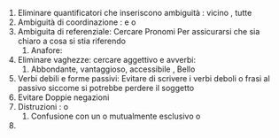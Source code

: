 1. Eliminare quantificatori che inseriscono ambiguità : vicino , tutte
2. Ambiguità di coordinazione : e o
3. Ambiguita di referenziale: Cercare Pronomi Per assicurarsi che sia chiaro a cosa si stia riferendo 
	1. Anafore: 
4. Eliminare vaghezze:  cercare aggettivo e avverbi: 
	1. Abbondante, vantaggioso, accessibile , Bello
5. Verbi debili e forme passivi: Evitare di scrivere i verbi deboli o frasi al passivo siccome si potrebbe perdere il soggetto  
6. Evitare Doppie negazioni 
7. Distruzioni : o
	1. Confusione con un o mutualmente esclusivo o 
8. 